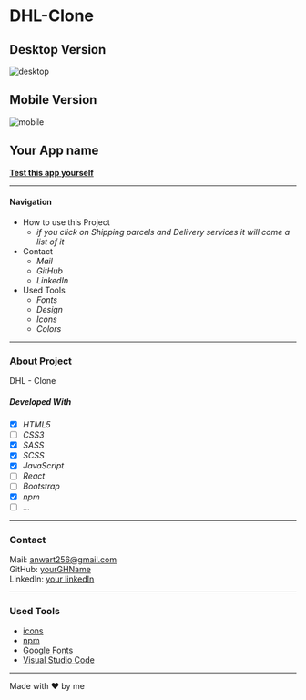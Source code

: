 # DHL-Clone
## Desktop Version 
![desktop](./src/images/readme-desktop.gif)
## Mobile Version
![mobile](./src/images/readme-mobile.gif)

## Your App name

**[Test this app yourself](atakriti.github.io/dhl-clone/)**

---

#### Navigation

- How to use this Project
  - _if you click on Shipping parcels and Delivery services it will come a list of it_
- Contact
  - _Mail_
  - _GitHub_
  - _LinkedIn_
- Used Tools
  - _Fonts_
  - _Design_
  - _Icons_
  - _Colors_

---

### About Project

DHL - Clone


##### Developed With

- [x] _HTML5_
- [ ] _CSS3_
- [x] _SASS_
- [x] _SCSS_
- [x] _JavaScript_
- [ ] _React_
- [ ] _Bootstrap_
- [x] _npm_
- [ ] _..._

---

### Contact

Mail: <anwart256@gmail.com><br>
GitHub: [yourGHName](https://github.com/atakriti)<br>
LinkedIn: [your linkedIn](#)

---

### Used Tools

- [icons](https://)
- [npm](https://www.npmjs.com/)
- [Google Fonts](https://fonts.google.com/)
- [Visual Studio Code](https://code.visualstudio.com/)

---

Made with ❤️ by me
